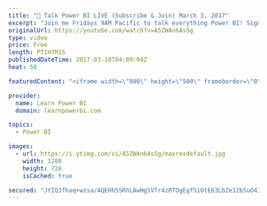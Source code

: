 ```yaml
---
title: "🔴 Talk Power BI LIVE (Subscribe & Join) March 3, 2017"
excerpt: "Join me Fridays 9AM Pacific to talk everything Power BI! Sign-Up at http://www.TalkPowerBI.com  Here are the questions that were asked in this episode (click timestamp to jump to the question)... 01:55 (Erik) Options for publishing Power BI Reports? 12:38 (Pamela) Combine Power BI with Machine Learning?"
originalUrl: https://youtube.com/watch?v=A5ZWAn6AsSg
type: video
price: Free
length: PT1H7M1S
publishedDateTime: 2017-03-10T04:09:04Z
heat: 50

featuredContent: "<iframe width=\"800\" height=\"500\" frameborder=\"0\" src=\"https://www.youtube.com/embed/A5ZWAn6AsSg\" allow=\"accelerometer; autoplay; encrypted-media; gyroscope; picture-in-picture\" allowfullscreen></iframe>"

provider:
  name: Learn Power BI
  domain: learnpowerbi.com

topics:
  - Power BI

images:
  - url: https://i.ytimg.com/vi/A5ZWAn6AsSg/maxresdefault.jpg
    width: 1280
    height: 720
    isCached: true

secured: "JYIQJfhaq+wzsa/AQEHh5SRhLAwHgSVTr4zRTOgEgfSiOtE63LbZe12b5uO4IA6+lPvGrLVqbjanZN+L+RQHH4Dr6M90nR2GY3zcexfcGlmmFOxTmJwNg6MWXgXqTAf0jUACbFNrL9p/XfPB5lnbZ97a6JMjzedmnzSuQdpADlwC2IVYIWV8ONYooIBinqEvpzE+5Cr0NiN6W6FT235+EOSjCwtTW7q8CB5Busj3q1A1kWXUOKI5PIlqlX67QWUxQFB2QjAThkNUHl4yZbDaCvfful32WrTLduV+c4OUwfgx1tRsDbwqKGSbfJf7WuTc5ELxdBYSJr6uH/396n/NVZdV4km5hHp4oERfC0+dN+2lha9cmJMR4Be0vS2XI8KPjOmVryA4kPcPApOc8Wov/vfTz9Rk0FKYt6x2kaVaHWM=;+O20SsVciuQldGl5Nwi/iQ=="
---
```



